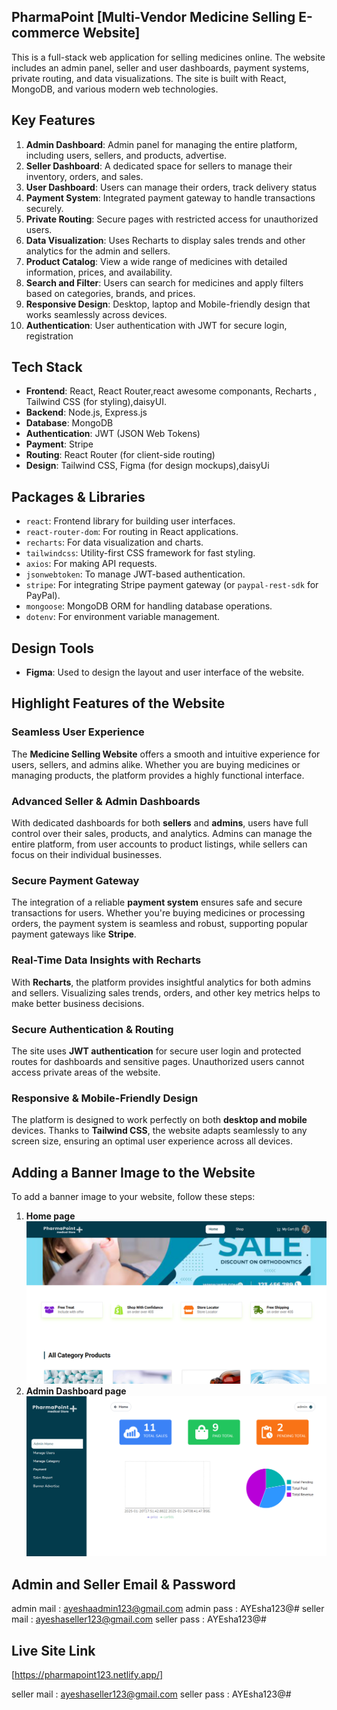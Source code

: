 
## PharmaPoint [Multi-Vendor Medicine Selling E-commerce Website]
This is a full-stack web application for selling medicines online. The website includes an admin panel, seller and user dashboards, payment systems, private routing, and data visualizations. The site is built with React, MongoDB, and various modern web technologies.

## Key Features
1. **Admin Dashboard**: Admin panel for managing the entire platform, including users, sellers, and products, advertise.
2. **Seller Dashboard**: A dedicated space for sellers to manage their inventory, orders, and sales.
3. **User Dashboard**: Users can manage their orders, track delivery status
4. **Payment System**: Integrated payment gateway to handle transactions securely.
5. **Private Routing**: Secure pages with restricted access for unauthorized users.
6. **Data Visualization**: Uses Recharts to display sales trends and other analytics for the admin and sellers.
7. **Product Catalog**: View a wide range of medicines with detailed information, prices, and availability.
8. **Search and Filter**: Users can search for medicines and apply filters based on categories, brands, and prices.
9. **Responsive Design**: Desktop, laptop and Mobile-friendly design that works seamlessly across devices.
10. **Authentication**: User authentication with JWT for secure login, registration

## Tech Stack
- **Frontend**: React, React Router,react awesome componants,  Recharts , Tailwind CSS (for styling),daisyUI.
- **Backend**: Node.js, Express.js
- **Database**: MongoDB
- **Authentication**: JWT (JSON Web Tokens)
- **Payment**: Stripe 
- **Routing**: React Router (for client-side routing)
- **Design**: Tailwind CSS, Figma (for design mockups),daisyUi

## Packages & Libraries
- `react`: Frontend library for building user interfaces.
- `react-router-dom`: For routing in React applications.
- `recharts`: For data visualization and charts.
- `tailwindcss`: Utility-first CSS framework for fast styling.
- `axios`: For making API requests.
- `jsonwebtoken`: To manage JWT-based authentication.
- `stripe`: For integrating Stripe payment gateway (or `paypal-rest-sdk` for PayPal).
- `mongoose`: MongoDB ORM for handling database operations.
- `dotenv`: For environment variable management.

## Design Tools
- **Figma**: Used to design the layout and user interface of the website.

## Highlight Features of the Website

### Seamless User Experience
The **Medicine Selling Website** offers a smooth and intuitive experience for users, sellers, and admins alike. Whether you are buying medicines or managing products, the platform provides a highly functional interface.

### Advanced Seller & Admin Dashboards
With dedicated dashboards for both **sellers** and **admins**, users have full control over their sales, products, and analytics. Admins can manage the entire platform, from user accounts to product listings, while sellers can focus on their individual businesses.

### Secure Payment Gateway
The integration of a reliable **payment system** ensures safe and secure transactions for users. Whether you're buying medicines or processing orders, the payment system is seamless and robust, supporting popular payment gateways like **Stripe**.

### Real-Time Data Insights with Recharts
With **Recharts**, the platform provides insightful analytics for both admins and sellers. Visualizing sales trends, orders, and other key metrics helps to make better business decisions.

### Secure Authentication & Routing
The site uses **JWT authentication** for secure user login and protected routes for dashboards and sensitive pages. Unauthorized users cannot access private areas of the website.

### Responsive & Mobile-Friendly Design
The platform is designed to work perfectly on both **desktop and mobile** devices. Thanks to **Tailwind CSS**, the website adapts seamlessly to any screen size, ensuring an optimal user experience across all devices.

## Adding a Banner Image to the Website

To add a banner image to your website, follow these steps:

1. **Home page**  
   <img src="./src/assets/readme/home.PNG" alt="Medicine Selling Website Banner" />
1. **Admin Dashboard page**  
   <img src="./src/assets/readme/dashboard.PNG" alt="Medicine Selling Website Banner" />

## Admin and Seller Email & Password

admin mail : ayeshaadmin123@gmail.com
admin pass : AYEsha123@#
seller mail : ayeshaseller123@gmail.com
seller pass : AYEsha123@#

## Live Site Link
[https://pharmapoint123.netlify.app/]

seller mail : ayeshaseller123@gmail.com
seller pass : AYEsha123@#
